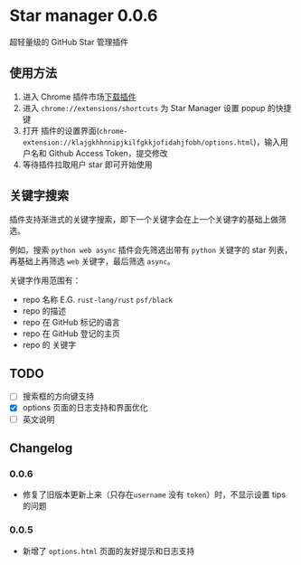 # Star manager 0.0.6
超轻量级的 GitHub Star 管理插件

## 使用方法
1. 进入 Chrome 插件市场[下载插件](https://chrome.google.com/webstore/detail/star-manager/klajgkhhnnipjkilfgkkjofidahjfobh)
2. 进入 `chrome://extensions/shortcuts` 为 Star Manager 设置 popup 的快捷键
3. 打开 插件的设置界面(`chrome-extension://klajgkhhnnipjkilfgkkjofidahjfobh/options.html`)，输入用户名和 Github Access Token，提交修改
4. 等待插件拉取用户 star 即可开始使用

## 关键字搜索
插件支持渐进式的关键字搜索，即下一个关键字会在上一个关键字的基础上做筛选。

例如，搜索 `python web async` 插件会先筛选出带有 `python` 关键字的 star 列表，再基础上再筛选 `web` 关键字，最后筛选 `async`。

关键字作用范围有：
- repo 名称 E.G. `rust-lang/rust` `psf/black`
- repo 的描述
- repo 在 GitHub 标记的语言
- repo 在 GitHub 登记的主页
- repo 的 关键字


## TODO
- [ ] 搜索框的方向键支持
- [x] options 页面的日志支持和界面优化
- [ ] 英文说明

## Changelog
### 0.0.6
 - 修复了旧版本更新上来（只存在`username` 没有 `token`）时，不显示设置 tips 的问题
### 0.0.5
 - 新增了 `options.html` 页面的友好提示和日志支持

